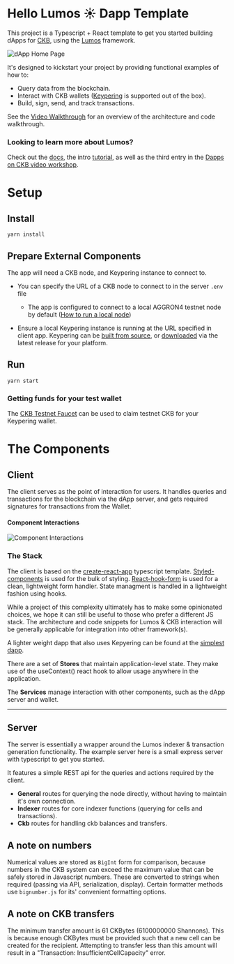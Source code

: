 # Hello Lumos ☀️ Dapp Template

This project is a Typescript + React template to get you started building dApps for [CKB](https://docs.nervos.org/), using the [Lumos](https://github.com/nervosnetwork/lumos) framework.

![dApp Home Page](./docs/images/home-page.png)

It's designed to kickstart your project by providing functional examples of how to:

- Query data from the blockchain.
- Interact with CKB wallets ([Keypering](https://github.com/Keith-CY/keypering/) is supported out of the box).
- Build, sign, send, and track transactions.

See the [Video Walkthrough](https://www.youtube.com/watch?v=9U23hrzCAiM) for an overview of the architecture and code walkthrough.

### Looking to learn more about Lumos?

Check out the [docs](https://github.com/nervosnetwork/lumos), the intro [tutorial](https://docs.nervos.org/docs/labs/lumos-nervosdao), as well as the third entry in the [Dapps on CKB video workshop](https://www.youtube.com/watch?v=TJ2bnSFUpPQ).

# Setup

## Install

`yarn install`

## Prepare External Components

The app will need a CKB node, and Keypering instance to connect to.

- You can specify the URL of a CKB node to connect to in the server `.env` file
    - The app is configured to connect to a local AGGRON4 testnet node by default ([How to run a local node](https://docs.nervos.org/docs/basics/guides/testnet))

- Ensure a local Keypering instance is running at the URL specified in client app. Keypering can be [built from source]((https://github.com/Keith-CY/keypering/)), or [downloaded](https://github.com/Keith-CY/keypering/releases) via the latest release for your platform.

## Run

`yarn start`

### Getting funds for your test wallet

The [CKB Testnet Faucet](https://faucet.nervos.org/) can be used to claim testnet CKB for your Keypering wallet.

# The Components

## Client

The client serves as the point of interaction for users. It handles queries and transactions for the blockchain via the dApp server, and gets required signatures for transactions from the Wallet.

#### Component Interactions

![Component Interactions](./docs/images/interactions.png)

### The Stack

The client is based on the [create-react-app](https://create-react-app.dev/docs/getting-started/) typescript template. [Styled-components](https://styled-components.com/) is used for the bulk of styling. [React-hook-form](https://react-hook-form.com/) is used for a clean, lightweight form handler. State managment is handled in a lightweight fashion using hooks.

While a project of this complexity ultimately has to make some opinionated choices, we hope it can still be useful to those who prefer a different JS stack. The architecture and code snippets for Lumos & CKB interaction will be generally applicable for integration into other framework(s).

A lighter weight dapp that also uses Kepyering can be found at the [simplest dapp](https://github.com/duanyytop/simplestdapp).

There are a set of **Stores** that maintain application-level state. They make use of the useContext() react hook to allow usage anywhere in the application.

The **Services** manage interaction with other components, such as the dApp server and wallet.

---
## Server

The server is essentially a wrapper around the Lumos indexer & transaction generation functionality. The example server here is a small express server with typescript to get you started.

It features a simple REST api for the queries and actions required by the client.

- **General** routes for querying the node directly, without having to maintain it's own connection.
- **Indexer** routes for core indexer functions (querying for cells and transactions).
- **Ckb** routes for handling ckb balances and transfers.

## A note on numbers

Numerical values are stored as `BigInt` form for comparison, because numbers in the CKB system can exceed the maximum value that can be safely stored in Javascript numbers. These are converted to strings when required (passing via API, serialization, display). Certain formatter methods use `bignumber.js` for its' convenient formatting options.

## A note on CKB transfers

The minimum transfer amount is 61 CKBytes (6100000000 Shannons). This is because enough CKBytes must be provided such that a new cell can be created for the recipient. Attempting to transfer less than this amount will result in a "Transaction: InsufficientCellCapacity" error.
